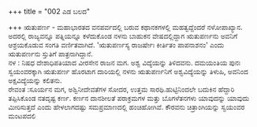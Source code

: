 +++
title = "002 ಎಡ ಬಲದ"

+++
ಋತುಪರ್ಣ - ಮಹಾಭಾರತದ ವನಪರ್ವದಲ್ಲಿ ಬರುವ ಕಥಾನಕಗಳಲ್ಲಿ ಮಹತ್ವದ್ದೆಂದರೆ ನಳೋಪಾಖ್ಯಾನ. ಅದರಲ್ಲಿ ರಾಜ್ಯವನ್ನೂ ಪತ್ನಿಯನ್ನೂ ಕಳೆದುಕೊಂಡ ನಳನು ಬಾಹುಕನ ವೇಷದಲ್ಲಿದ್ದಾಗ ಋತುಪರ್ಣನು ಅವನಿಗೆ ಆಶ್ರಯಕೊಡುವ ಸಂಗತಿ ವರ್ಣಿತವಾಗಿದೆ. 'ಋತುಪರ್ಣಸ್ಯ ರಾಜರ್ಷೇಃ ಕೀರ್ತಿತಂ ಪಾಪನಾಶನಂ' ಎಂದು ಋತುಪರ್ಣನು ಸ್ತುತಿಗೆ ಪಾತ್ರನಾಗಿದ್ದಾನೆ.  
ನಳ : ನಿಷಧ ದೇಶಾಧಿಪತಿಯಾದ ವೀರಸೇನ ರಾಜನ ಮಗ. ಅಶ್ವ ವಿದ್ಯೆಯನ್ನು ತಿಳಿದವನು. ದಮಯಂತಿಯ ಪುನಃ ಸ್ವಯಂವರಕ್ಕಾಗಿ ಋತುಪರ್ಣ ಹೊರಟಾಗ ದಾರಿಯಲ್ಲಿ ನಳನು ಋತುಪರ್ಣನಿಗೆ ಅಶ್ವವಿದ್ಯೆಯನ್ನು ತಿಳುಹಿ, ಅವನಿಂದ ಅಕ್ಷವಿದ್ಯೆಯನ್ನು ಕಲಿತನು.  
ರೇವಂತ :ಸೂರ್ಯನ ಮಗ, ಅಶ್ವಿನೀದೇವತೆಗಳ ಸೋದರ, ಉತ್ತಮ ಸಾರಥಿ.ಹುಟ್ಟಿನಿಂದಲೇ ಬದುಕಿನ ಹೆದ್ದಾರಿ ತಪ್ಪಿಸಿಕೊಂಡ ನತದೃಷ್ಟ ಕರ್ಣ. ಕರ್ಣನ ದಾನಶೀಲತೆ ಪರಾಕ್ರಮಗಳ ಮತ್ತು ಬೊಗಳೆತನಗಳು ಯಾವುದನ್ನು ಯಾವುದು ಮೀರಿಸುತ್ತದೆ ಎಂದು ಹೇಳಲಾಗದಷ್ಟು ಸಮಪ್ರಮಾಣದಲ್ಲಿ ಹಂಚಿಹೋಗಿವೆ. ಕೌರವನು ಚಿತ್ರಾಂಗಿಯನ್ನು ಸ್ವಯಂವರ ಮಂಟಪದಲಿ